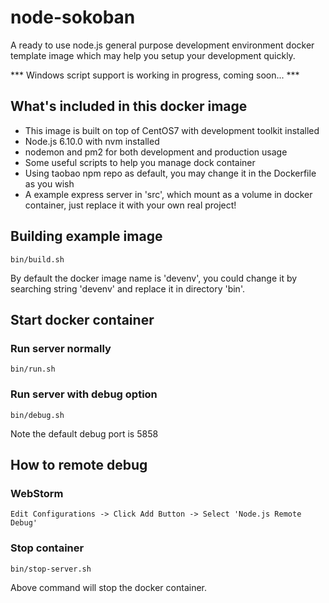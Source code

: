 # node-sokoban

A ready to use node.js general purpose development environment docker template image which may help you
setup your development quickly.

*** Windows script support is working in progress, coming soon... ***

## What's included in this docker image
* This image is built on top of CentOS7 with development toolkit installed
* Node.js 6.10.0 with nvm installed
* nodemon and pm2 for both development and production usage
* Some useful scripts to help you manage dock container
* Using taobao npm repo as default, you may change it in the Dockerfile as you wish
* A example express server in 'src', which mount as a volume in docker container, just replace it with your own real project!

## Building example image
```
bin/build.sh
```
By default the docker image name is 'devenv', you could change it by searching string 'devenv' and replace it in directory 'bin'.  

## Start docker container

### Run server normally
```
bin/run.sh
```

### Run server with debug option
```
bin/debug.sh
```

Note the default debug port is 5858

## How to remote debug

### WebStorm

```
Edit Configurations -> Click Add Button -> Select 'Node.js Remote Debug'
```

### Stop container

```
bin/stop-server.sh
```

Above command will stop the docker container.